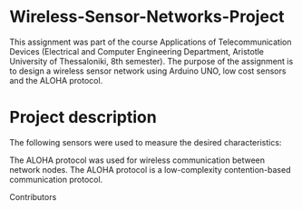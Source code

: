 # Wireless-Sensor-Networks-Project
This assignment was part of the course Applications of Telecommunication Devices (Electrical and Computer Engineering Department, Aristotle University of Thessaloniki, 8th semester). The purpose of the assignment is to design a wireless sensor network using Arduino UNO, low cost sensors and the ALOHA protocol.

# Project description

The following sensors were used to measure the desired characteristics:


The ALOHA protocol was used for wireless communication between network nodes. The ALOHA protocol is a low-complexity contention-based communication protocol.

Contributors
